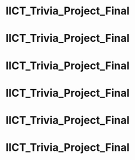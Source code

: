 # IICT_Trivia_Project_Final
# IICT_Trivia_Project_Final
# IICT_Trivia_Project_Final
# IICT_Trivia_Project_Final
# IICT_Trivia_Project_Final
# IICT_Trivia_Project_Final
